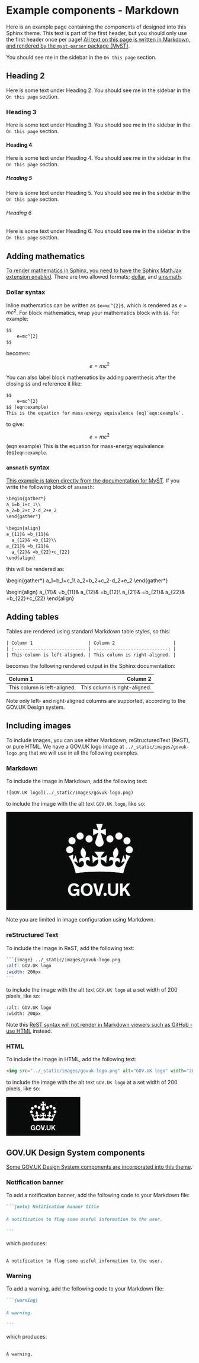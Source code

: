 # Example components - Markdown

Here is an example page containing the components of designed into this Sphinx theme.
This text is part of the first header, but you should only use the first header once
per page! [All text on this page is written in Markdown, and rendered by the
`myst-parser` package (MyST)][myst].

You should see me in the sidebar in the `On this page` section.

## Heading 2

Here is some text under Heading 2. You should see me in the sidebar in the
`On this page` section.

### Heading 3

Here is some text under Heading 3. You should see me in the sidebar in the
`On this page` section.

#### Heading 4

Here is some text under Heading 4. You should see me in the sidebar in the
`On this page` section.

##### Heading 5

Here is some text under Heading 5. You should see me in the sidebar in the
`On this page` section.

###### Heading 6

Here is some text under Heading 6. You should see me in the sidebar in the
`On this page` section.

## Adding mathematics

[To render mathematics in Sphinx, you need to have the Sphinx MathJax extension
enabled][sphinx-mathjax]. There are two allowed formats; [dollar](#dollar-syntax), and
[amsmath](#amsmath-syntax).

### Dollar syntax

Inline mathematics can be written as `$e=mc^{2}$`, which is rendered as $e=mc^{2}$. For
block mathematics, wrap your mathematics block with `$$`. For example:

```
$$
    e=mc^{2}
$$
```

becomes:

$$
    e=mc^{2}
$$

You can also label block mathematics by adding parenthesis after the closing `$$` and
reference it like:

```
$$
    e=mc^{2}
$$ (eqn:example)
This is the equation for mass-energy equivalence {eq}`eqn:example`.
```

to give:

$$
    e=mc^{2}
$$ (eqn:example)
This is the equation for mass-energy equivalence {eq}`eqn:example`.

### `amsmath` syntax

[This example is taken directly from the documentation for MyST][myst-amsmath]. If you
write the following block of `amsmath`:

```
\begin{gather*}
a_1=b_1+c_1\\
a_2=b_2+c_2-d_2+e_2
\end{gather*}

\begin{align}
a_{11}& =b_{11}&
  a_{12}& =b_{12}\\
a_{21}& =b_{21}&
  a_{22}& =b_{22}+c_{22}
\end{align}
```

this will be rendered as:

\begin{gather*}
a_1=b_1+c_1\\
a_2=b_2+c_2-d_2+e_2
\end{gather*}

\begin{align}
a_{11}& =b_{11}&
  a_{12}& =b_{12}\\
a_{21}& =b_{21}&
  a_{22}& =b_{22}+c_{22}
\end{align}

## Adding tables

<!-- TODO: Add captions to tables -->

Tables are rendered using standard Markdown table styles, so this:

```
| Column 1                     | Column 2                      |
| :--------------------------- | ----------------------------: |
| This column is left-aligned. | This column is right-aligned. |
```

becomes the following rendered output in the Sphinx documentation:

| Column 1                     | Column 2                      |
| :--------------------------- | ----------------------------: |
| This column is left-aligned. | This column is right-aligned. |

Note only left- and right-aligned columns are supported, according to the GOV.UK Design
system.

## Including images

<!-- TODO: Add captions to figures -->

To include images, you can use either Markdown, reStructuredText (ReST), or pure HTML.
We have a GOV.UK logo image at `../_static/images/govuk-logo.png` that we will use in
all the following examples.

### Markdown

To include the image in Markdown, add the following text:

```
![GOV.UK logo](../_static/images/govuk-logo.png)
```

to include the image with the alt text `GOV.UK logo`, like so:

![GOV.UK logo](../_static/images/govuk-logo.png)

Note you are limited in image configuration using Markdown.

### reStructured Text

To include the image in ReST, add the following text:

````rest
```{image} ../_static/images/govuk-logo.png
:alt: GOV.UK logo
:width: 200px
```
````

to include the image with the alt text `GOV.UK logo` at a set width of 200 pixels, like
so:

```{image} ../_static/images/govuk-logo.png
:alt: GOV.UK logo
:width: 200px
```

Note this [ReST syntax will not render in Markdown viewers such as GitHub - use
HTML](#html) instead.

### HTML

To include the image in HTML, add the following text:

```html
<img src="../_static/images/govuk-logo.png" alt="GOV.UK logo" width="200px">
```

to include the image with the alt text `GOV.UK logo` at a set width of 200 pixels, like
so:

<img src="../_static/images/govuk-logo.png" alt="GOV.UK logo" width="200px">

## GOV.UK Design System components

[Some GOV.UK Design System components are incorporated into this
theme][govuk-design-components].

### Notification banner

To add a notification banner, add the following code to your Markdown file:

````markdown
```{note} Notification banner title

A notification to flag some useful information to the user.

```
````

which produces:

```{note} Notification banner title

A notification to flag some useful information to the user.

```

### Warning

To add a warning, add the following code to your Markdown file:

````markdown
```{warning}

A warning.

```
````

which produces:

```{warning}

A warning.

```

[amsmath]: https://ctan.org/pkg/amsmath
[govuk-design-components]: https://design-system.service.gov.uk/components/
[myst]: https://myst-parser.readthedocs.io/
[myst-amsmath]: https://myst-parser.readthedocs.io/en/latest/using/syntax-optional.html#syntax-amsmath
[myst-maths]: https://myst-parser.readthedocs.io/en/latest/using/syntax.html?highlight=images#math-shortcuts
[sphinx-mathjax]: https://www.sphinx-doc.org/en/master/usage/extensions/math.html#module-sphinx.ext.mathjax
